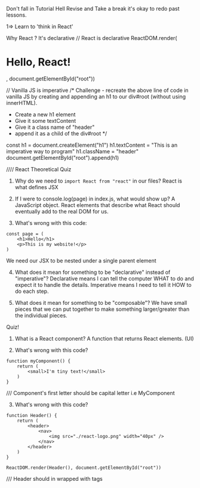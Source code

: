 Don't fall in Tutorial Hell
Revise and Take a break it's okay to redo past lessons.

1=> Learn to 'think in React'

Why React ? It's declarative
// React is declarative
ReactDOM.render(<h1>Hello, React!</h1>, document.getElementById("root"))

// Vanilla JS is imperative
/* 
Challenge - recreate the above line of code in vanilla JS by creating and
appending an h1 to our div#root (without using innerHTML).
- Create a new h1 element
- Give it some textContent
- Give it a class name of "header"
- append it as a child of the div#root
*/

const h1 = document.createElement("h1")
h1.textContent = "This is an imperative way to program"
h1.className = "header"
document.getElementById("root").append(h1)


//// React Theoretical Quiz
1. Why do we need to `import React from "react"` in our files?
React is what defines JSX

2. If I were to console.log(page) in index.js, what would show up?
A JavaScript object. React elements that describe what React should
eventually add to the real DOM for us.

3. What's wrong with this code:
```
const page = (
    <h1>Hello</h1>
    <p>This is my website!</p>
)
```
We need our JSX to be nested under a single parent element

4. What does it mean for something to be "declarative" instead of "imperative"?
Declarative means I can tell the computer WHAT to do 
and expect it to handle the details. Imperative means I need
to tell it HOW to do each step.

5. What does it mean for something to be "composable"?
We have small pieces that we can put together to make something
larger/greater than the individual pieces.



<!-- Components Quiz -->
Quiz!

1. What is a React component?
A function that returns React elements. (UI)

2. What's wrong with this code?
```
function myComponent() {
    return (
        <small>I'm tiny text!</small>
    )
}
```
/// Component's first letter should be capital letter i.e MyComponent

3. What's wrong with this code?
```
function Header() {
    return (
        <header>
            <nav>
                <img src="./react-logo.png" width="40px" />
            </nav>
        </header>
    )
}

ReactDOM.render(Header(), document.getElementById("root"))
```
/// Header should in wrapped with tags <Header />